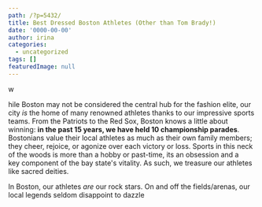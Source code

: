 ```yaml
---
path: /?p=5432/
title: Best Dressed Boston Athletes (Other than Tom Brady!)
date: '0000-00-00'
author: irina
categories:
  - uncategorized
tags: []
featuredImage: null
---
```

w

hile Boston may not be considered the central hub for the fashion elite, our city _is_ the home of many renowned athletes thanks to our impressive sports teams. From the Patriots to the Red Sox, Boston knows a little about winning: **in the past 15 years, we have held 10 championship parades**. Bostonians value their local athletes as much as their own family members; they cheer, rejoice, or agonize over each victory or loss. Sports in this neck of the woods is more than a hobby or past-time, its an obsession and a key component of the bay state's vitality. As such, we treasure our athletes like sacred deities.

In Boston, our athletes _are_ our rock stars. On and off the fields/arenas, our local legends seldom disappoint to dazzle
